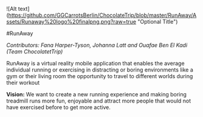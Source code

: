 ![Alt text]
(https://github.com/GGCarrotsBerlin/ChocolateTrip/blob/master/RunAway/Assets/Runaway%20logo%20finalpng.png?raw=true "Optional Title")

#RunAway

_Contributors: Fana Harper-Tyson,  Johanna Latt and Ouafae Ben El Kadi (Team ChocolatetTrip)_

RunAway is a virtual reality mobile application that enables the average individual running or exercising in distracting or boring environments like a gym or their living room the opportunity to travel to different worlds during their workout

__Vision:__ We want to create a new running experience and making boring treadmill runs more fun, enjoyable and attract more people that would not have exercised before to get more active. 
